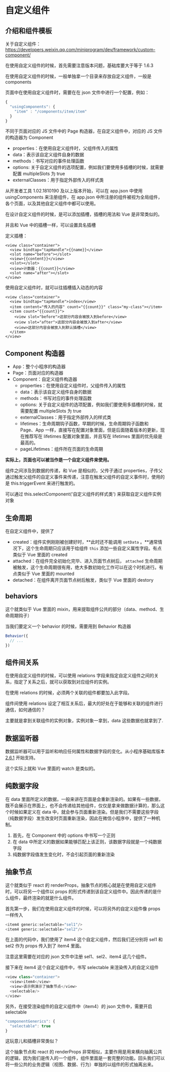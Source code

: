 # 自定义组件



## 介绍和组件模板



关于自定义组件：https://developers.weixin.qq.com/miniprogram/dev/framework/custom-component/



在使用自定义组件的时候，首先需要注意版本问题，基础库要大于等于 1.6.3

在使用自定义组件的时候，一般单独拿一个目录来存放自定义组件，一般是 components

页面中在使用自定义组件时，需要在在 json 文件中进行一个配置，例如：

```js
{
  "usingComponents": {
    "item" : "/components/item/item"
  }
}
```



不同于页面对应的 JS 文件中的 Page 构造器，在自定义组件中，对应的 JS 文件的构造器为 Component

- properties：在使用自定义组件时，父组件传入的属性
- data：表示该自定义组件自身的数据
- methods：书写对应的事件处理函数
- options: 关于自定义组件的选项配置，例如我们要使用多插槽的时候，就需要配置 multipleSlots 为 true
- externalClasses：用于指定外部传入的样式类



从开发者工具 1.02.1810190 及以上版本开始，可以在 app.json 中使用 usingComponents 来注册组件，在 app.json 中所注册的组件被视为全局组件，各个页面，以及其他自定义组件中都可以使用。



在设计自定义组件的时候，是可以添加插槽，插槽的用法和 Vue 是非常类似的。

并且和 Vue 中的插槽一样，可以设置具名插槽

定义插槽：

```wxml
<view class="container">
  <view bindtap="tapHandle">{{name}}</view>
  <slot name="before"></slot>
  <view>{{content}}</view>
  <slot></slot>
  <view>计数器：{{count}}</view>
  <slot name="after"></slot>
</view>
```

使用自定义组件时，就可以往插槽插入动态的内容

```wxml
<view class="container">
  <view bindtap="tapHandle">index</view>
  <item content="传入的内容" count="{{count}}" class="my-class"></item>
  <item count="{{count}}">
    <view slot="before">这部分内容会被放入到before</view>
    <view slot="after">这部分内容会被放入到after</view>
    <view>这部分内容会被放入到默认插槽</view>
  </item>
</view>
```



## Component 构造器

- App：整个小程序的构造器
- Page：页面对应的构造器
- Component：自定义组件构造器
  - properties：在使用自定义组件时，父组件传入的属性
  - data：表示该自定义组件自身的数据
  - methods：书写对应的事件处理函数
  - options: 关于自定义组件的选项配置，例如我们要使用多插槽的时候，就需要配置 multipleSlots 为 true
  - externalClasses：用于指定外部传入的样式类
  - lifetimes：生命周期钩子函数，早期的时候，生命周期钩子函数和 Page、App 一样，直接写在配置对象里面，但是后面随着版本的更新，现在推荐写在 lifetimes 配置对象里面，并且写在 lifetimes 里面的优先级是最高的。
  - pageLifetimes：组件所在页面的生命周期

**实际上，页面也可以被当作是一个自定义组件来使用。**



组件之间涉及到数据的传递，和 Vue 是相似的，父传子通过 properties，子传父通过触发父组件的自定义事件来传递，注意在触发父组件的自定义事件时，使用的是 this.triggerEvent 来进行触发的。



可以通过 this.selectComponent('自定义组件的样式类') 来获取自定义组件实例对象



## 生命周期

在自定义组件中，提供了

- created：组件实例刚刚被创建好时，**此时还不能调用 `setData` 。**通常情况下，这个生命周期只应该用于给组件 `this` 添加一些自定义属性字段。有点类似于 Vue 里面的 created
- attached：在组件完全初始化完毕、进入页面节点树后， `attached` 生命周期被触发，这个生命周期很有用，绝大多数初始化工作可以在这个时机进行。有点类似于 Vue 里面的 mounted
- detached：在组件离开页面节点树后触发，类似于 Vue 里面的 destory



## behaviors

这个就类似于 Vue 里面的 mixin，用来提取组件公共的部分（data、method、生命周期钩子）

当我们要定义一个 behavior 的时候，需要用到 Behavior 构造器

```js
Behavior({
  // ...
})
```



## 组件间关系

在使用自定义组件的时候，可以使用 relations 字段来指定自定义组件之间的关系，指定了关系之后，就可以获取到对应组件的实例。

在使用 relations 的时候，必须两个关联的组件都要加入此字段。

组件间使用 relations 设定了相互关系后，最大的好处在于能够和关联的组件进行通信，如何通信的？

主要就是拿到关联组件的实例对象，实例对象一拿到，data 这些数据也就拿到了.



## 数据监听器

数据监听器可以用于监听和响应任何属性和数据字段的变化。从小程序基础库版本 [2.6.1](https://developers.weixin.qq.com/miniprogram/dev/framework/compatibility.html) 开始支持。

这个实际上就和 Vue 里面的 watch 是类似的。



## 纯数据字段

在 data 里面所定义的数据，一般来讲在页面是会重新渲染的。如果有一些数据，既不会展示在界面上，也不会传递给其他组件，仅仅是拿来做数据计算的，那么这个时候如果定义在 data 中，就会参与页面重新渲染。但是我们不需要这些字段（纯数据字段）发生改变时页面重新渲染，因此在微信小程序中，提供了一种机制。



1. 首先，在 Component 中的 options 中书写一个正则
2. 在 data 中所定义的数据如果能够匹配上该正则，该数据字段就是一个纯数据字段
3. 纯数据字段值发生变化时，不会引起页面的重新渲染



## 抽象节点

这个就类似于 react 的 renderProps，抽象节点的核心就是在使用自定义组件时，可以将另一个组件以 props 的形式传递到该自定义组件中。因此传递的是什么组件，最终渲染的就是什么组件。



首先第一步，我们在使用自定义组件的时候，可以将另外的自定义组件像 props 一样传入

```js
<item4 generic:selectable="sel1"/>
<item4 generic:selectable="sel2"/>
```

在上面的代码中，我们使用了 item4 这个自定义组件，然后我们还分别将 sel1 和 sel2 作为 props 传入到了 item4 里面。

注意这里需要在对应的 json 文件中注册 sel1、sel2、item4 这几个组件。



接下来在 item4 这个自定义组件中，书写 selectable 来渲染传入的自定义组件

```js
<view class="container">
  <view>item4</view>
  <view>该示例演示了抽象节点</view>
  <selectable/>
</view>
```

另外，在接受渲染组件的自定义组件中（item4）的 json 文件中，需要开启 selectable

```js
"componentGenerics": {
  "selectable": true
}
```



这玩意儿和插槽非常类似？

这个抽象节点和 react 的 renderProps 非常相似，主要作用是用来横向抽离公共的逻辑，因为我们是传入的一个组件，组件里面是一套完整的功能。回头我们可以将一些公共的业务逻辑（视图、数据、行为）单独的以组件的形式抽离出来。